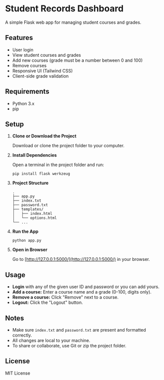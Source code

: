 # Student Records Dashboard

A simple Flask web app for managing student courses and grades.

## Features

- User login
- View student courses and grades
- Add new courses (grade must be a number between 0 and 100)
- Remove courses
- Responsive UI (Tailwind CSS)
- Client-side grade validation

## Requirements

- Python 3.x
- pip

## Setup

1. **Clone or Download the Project**

   Download or clone the project folder to your computer.

2. **Install Dependencies**

   Open a terminal in the project folder and run:

   ```
   pip install flask werkzeug
   ```

3. **Project Structure**

   ```
   .
   ├── app.py
   ├── index.txt
   ├── password.txt
   ├── templates/
   │   ├── index.html
   │   └── options.html
   └── ...
   ```

4. **Run the App**

   ```
   python app.py
   ```

5. **Open in Browser**

   Go to [http://127.0.0.1:5000/](http://127.0.0.1:5000/) in your browser.

## Usage

- **Login** with any of the given user ID and password or you can add yours.
- **Add a course:** Enter a course name and a grade (0-100, digits only).
- **Remove a course:** Click "Remove" next to a course.
- **Logout:** Click the "Logout" button.

## Notes

- Make sure `index.txt` and `password.txt` are present and formatted correctly.
- All changes are local to your machine.
- To share or collaborate, use Git or zip the project folder.

## License

MIT License
